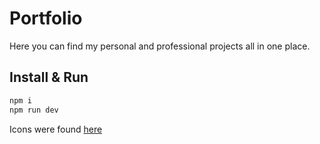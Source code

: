 # Portfolio

Here you can find my personal and professional projects all in one place.

## Install & Run
```sh
npm i
npm run dev
```

Icons were found [here](https://reactsvgicons.com/search?q=matplotlib)